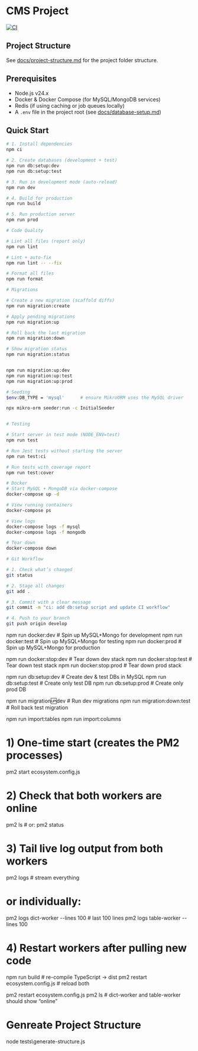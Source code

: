 # CMS Project

[![CI](https://github.com/HarrySmith01/cms-project/actions/workflows/ci.yml/badge.svg)](https://github.com/HarrySmith01/cms-project/actions)

## Project Structure

See [docs/project-structure.md](docs/project-structure.md) for the project folder structure.

## Prerequisites

- Node.js v24.x
- Docker & Docker Compose (for MySQL/MongoDB services)
- Redis (if using caching or job queues locally)
- A `.env` file in the project root (see [docs/database-setup.md](docs/database-setup.md))

## Quick Start

```bash
# 1. Install dependencies
npm ci

# 2. Create databases (development + test)
npm run db:setup:dev
npm run db:setup:test

# 3. Run in development mode (auto-reload)
npm run dev

# 4. Build for production
npm run build

# 5. Run production server
npm run prod

# Code Quality

# Lint all files (report only)
npm run lint

# Lint + auto-fix
npm run lint -- --fix

# Format all files
npm run format

# Migrations

# Create a new migration (scaffold diffs)
npm run migration:create

# Apply pending migrations
npm run migration:up

# Roll back the last migration
npm run migration:down

# Show migration status
npm run migration:status


npm run migration:up:dev
npm run migration:up:test
npm run migration:up:prod

# Seeding
$env:DB_TYPE = 'mysql'      # ensure MikroORM uses the MySQL driver

npx mikro-orm seeder:run -c InitialSeeder


# Testing

# Start server in test mode (NODE_ENV=test)
npm run test

# Run Jest tests without starting the server
npm run test:ci

# Run tests with coverage report
npm run test:cover

# Docker
# Start MySQL + MongoDB via docker-compose
docker-compose up -d

# View running containers
docker-compose ps

# View logs
docker-compose logs -f mysql
docker-compose logs -f mongodb

# Tear down
docker-compose down

# Git Workflow

# 1. Check what’s changed
git status

# 2. Stage all changes
git add .

# 3. Commit with a clear message
git commit -m "ci: add db:setup script and update CI workflow"

# 4. Push to your branch
git push origin develop

```

npm run docker:dev # Spin up MySQL+Mongo for development
npm run docker:test # Spin up MySQL+Mongo for testing
npm run docker:prod # Spin up MySQL+Mongo for production

npm run docker:stop:dev # Tear down dev stack
npm run docker:stop:test # Tear down test stack
npm run docker:stop:prod # Tear down prod stack

npm run db:setup:dev # Create dev & test DBs in MySQL
npm run db:setup:test # Create only test DB
npm run db:setup:prod # Create only prod DB

npm run migration:up:dev # Run dev migrations
npm run migration:down:test # Roll back test migration

npm run import:tables
npm run import:columns

# 1) One-time start (creates the PM2 processes)

pm2 start ecosystem.config.js

# 2) Check that both workers are online

pm2 ls # or: pm2 status

# 3) Tail live log output from both workers

pm2 logs # stream everything

# or individually:

pm2 logs dict-worker --lines 100 # last 100 lines
pm2 logs table-worker --lines 100

# 4) Restart workers after pulling new code

npm run build # re-compile TypeScript → dist
pm2 restart ecosystem.config.js # reload both

pm2 restart ecosystem.config.js
pm2 ls # dict-worker and table-worker should show “online”

# Genreate Project Structure

node tests\generate-structure.js
